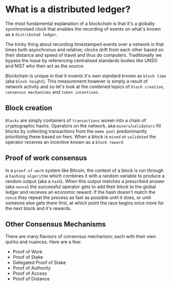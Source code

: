 # What is a distributed ledger?

The most fundamental explanation of a blockchain is that it's a globally synchronised clock that enables the recording of events on what's known as a `distributed ledger`.

The tricky thing about recording timestamped events over a network is that times both asynchronus and relative; clocks drift from each other based on their distance and speed of travel and thus do computers. Traditionally we bypass the issue by referencing centralised standards bodies like <tip content="United Nations Statistical Office">UNSO</tip> and <tip content="National Institute of Standards and Technology">NIST</tip> who then act as the source.

Blockchain is unique in that it invents it's own standard known as `block time` (aka `block height`). This measurement however is simply a result of network activity and so let's look at the combined topics of `block creation`, `consensus mechanisms` and `token incentives`.

## Block creation

`Blocks` are simply containers of `transactions` woven into a chain of cryptographic hashs. Operators on the network, aka `miners`/`validators` fill blocks by collecting transactions from the `meme pool` predominantly prioritising these based on fees. When a block is `mined` or `validated` the operator receives an incentive known as a `block reward`.

## Proof of work consensus

In a `proof-of-work` system like Bitcoin, the content of a block is run through a `hashing algorithm` which combines it with a random variable to produce a random output (aka a `hash`). When this output matches a prescribed answer (aka `nonce`) the successful operator gets to add their block to the global ledger and recieves an economic reward. If the hash doesn't match the `nonce` they repeat the process as fast as possible until it does, or until someone else gets there first, at which point the race begins once more for the next block and it's rewards.

## Other Consensus Mechanisms

There are many flavours of consensus mechanism; each with their own quirks and nuances. Here are a few:

- Proof of Work
- Proof of Stake
- Delegated Proof of Stake
- Proof of Authority
- Proof of Access
- Proof of Distance
